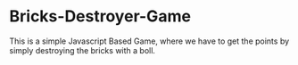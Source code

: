 # Bricks-Destroyer-Game
This is a simple Javascript Based Game, where we have to get the points by simply destroying the bricks with a boll.
